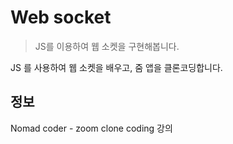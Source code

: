 # Web socket
> JS를 이용하여 웹 소켓을 구현해봅니다.


JS 를 사용하여 웹 소켓을 배우고, 줌 앱을 클론코딩합니다.



## 정보
Nomad coder - zoom clone coding 강의
